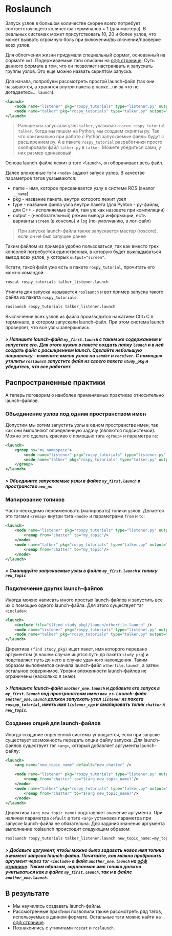 # Roslaunch

Запуск узлов в большом количестве скорее всего потребует соответствующего количества терминалов + 1 (для мастера). В реальных системах может присутствовать 10, 20 и более узлов, что может вызвать огромную боль при включении/выключении/проверке всех узлов.

Для облегчения жизни придумали специальный формат, основанный на формате `xml`. Подерживаемые тэги описаны на [офф странице](http://wiki.ros.org/roslaunch/XML). Суть данного формата в том, что он позволяет настраивать и запускать группы узлов. Это еще можно назвать скриптом запуска.

Для начала, попробуем рассмотреть простой launch-файл (так они называются, а хранятся внутри пакета в папке...ни за что не догадаетесь... `launch`).

```xml
<launch>
    <node name="listener" pkg="rospy_tutorials" type="listener.py" output="screen"/>
    <node name="talker" pkg="rospy_tutorials" type="talker.py" output="screen"/>
</launch>
```

> Раньше мы запускали узел `talker`, указывая `rosrun rospy_tutorial talker`. Когда мы пишем на Python, мы создаем скрипты py. Так что оригинально при работе с Python запускаемые файлы будут с расширением py. А в пакете `rospy_tutorial` разработчики просто скопировали файл `talker.py` в `talker`. Можете убедиться сами, у них размер одинаковый.

Основа launch-файла лежит в тэге `<launch>`, он оборачивает весь файл.

Далее вложенные тэги `<node>` задают запуск узлов. В качестве параметров тэгов указываются:
- name - имя, которое присваивается узлу в системе ROS (аналог `__name`)
- pkg - название пакета, внутри которого лежит узел
- type - название файла узла внутри пакета (для Pyhton - py-файлы, для C++ - исполняемые файл, там уж как назовете при компиляции)
- output - (необязательный) режим вывода информации, есть варианты `screen` (в консоль) и `log` (по-умолчанию, в лог-файл)

> При запуске launch-файла также запускается мастер (roscore), если он не был запущен ранее

Таким файлом из примера удобно пользоваться, так как вместо трех консолей потребуется единственная, в которую будет выкладываться вывод всех узлов, у которых `output="screen"`.

Кстати, такой файл уже есть в пакете `rospy_tutorial`, прочитать его можно командой:
```bash
roscat rospy_tutorials talker_listener.launch
```

Утилита для запуска называется `roslaunch` и вот пример запуска такого файла из пакета `rospy_tutorials`:
```bash
roslaunch rospy_tutorials talker_listener.launch
```

Выключение всех узлов из файла производится нажатием Ctrl+C в терминале, в котором запускали launch-файл. При этом система launch проверяет, что все узлы завершились.

##### > Напишите launch-файл `my_first.launch` с таким же содержанием и запустите его. Для этого нужно в пакете создать папку `launch` и в ней создать файл с расширением launch. Сделайте небольшую поправочку - измените имена узлов на `sender` и `receiver`. С помощью утилиты `roslaunch`  запустите файл из своего пакета `study_pkg` и убедитесь, что все работает.

## Распространенные практики

А теперь поговорим о наиболее применяемых практиках относительно launch-файлов.

### Объединение узлов под одним пространством имен

Допустим мы хотим запустить узлы в одном пространстве имен, так как они выполняют определенную задачу (являются подсистемой). Можно это сделать красиво с помощью тэга `<group>` и параметра `ns`:
```xml
<launch>
    <group ns="my_namespace">
        <node name="listener" pkg="rospy_tutorials" type="listener.py" output="screen"/>
        <node name="talker" pkg="rospy_tutorials" type="talker.py" output="screen"/>
    </group>
</launch>
```

##### > Объедините запускаемые узлы в файле `my_first.launch` в пространство `new_ns`

### Мапирование топиков

Часто неоходимо переименовать (мапировать) топики узлов. Делается это тэгами `<remap>` внутри тэга `<node>` и параметрами `from` и `to`:
```xml
<launch>
    <node name="listener" pkg="rospy_tutorials" type="listener.py" output="screen">
        <remap from="chatter" to="my_topic"/>
    </node>
    <node name="talker" pkg="rospy_tutorials" type="talker.py" output="screen">
        <remap from="chatter" to="my_topic"/>
    </node>
</launch>
```

##### > Смапируйте запускаемые узлы в файле `my_first.launch` к топику `new_topic`

### Подключение других launch-файлов

Иногда можно написать много простых launch-файлов и запустить все их с помощью одного launch-файла. Для этого существует тэг `<include>`:
```xml
<launch>
    <include file="$(find study_pkg)/launch/otherfile.launch" />
    <node name="listener" pkg="rospy_tutorials" type="listener.py" output="screen"/>
    <node name="talker" pkg="rospy_tutorials" type="talker.py" output="screen"/>
</launch>
```

Директива `(find study_pkg)` ищет пакет, имя которого передано аргументом (в нашем случае ищется путь до пакета `study_pkg`) и подставляет путь до него в случае удачного нахождения. Таким образом выполняется сначала launch-файл `otherfile.launch`, а затем остальное содержимое. Уровни вложенности launch-файлов не ограничены (насколько я знаю).

##### > Напишите launch-файл `another_one.launch` и добавьте его запуск в `my_first.launch` под пространством имен `new_ns`. Launch-файл `another_one.launch` должен запускать узел `listener` из пакета `roscpp_tutorial`, иметь имя `listener_cpp` и смапировать топик `chatter` к `new_topic`.

### Создание опций для launch-файлов

Иногда создание опреленной системы упрощается, если при запуске существует возможность передать опции файлу запуска. Для launch-файлов существует тэг `<arg>`, который добавляет аргументы launch-файлу:
```xml
<launch>
    <arg name="new_topic_name" default="new_chatter" />

    <node name="listener" pkg="rospy_tutorials" type="listener.py" output="screen">
        <remap from="chatter" to="$(arg new_topic_name)"/>
    </node>
    <node name="talker" pkg="rospy_tutorials" type="talker.py" output="screen">
        <remap from="chatter" to="$(arg new_topic_name)"/>
    </node>
</launch>
```

Директива `(arg new_topic_name)` подставляет значение аргумента. При наличии параметра `default` в тэге `<arg>` установка параметра при запуске launch-файла не обязательна. Для задания значения аргумента выполнение roslaunch происходит следующим образом:
```bash
roslaunch rospy_tutorials talker_listener.launch new_topic_name:=my_topic
```

##### > Добавьте аргумент, чтобы можно было задавать новое имя топика в момент запуска launch-файла. Почитайте, как можно пробросить аргумент через тэг `<include>` в файл `another_one.launch` на [офф странице](http://wiki.ros.org/roslaunch/XML/include). Таким образом, задаваемое имя топика должно учитываться как в файле `my_first.launch`, так и в файле `another_one.launch`.

## В результате

- Мы научились создавать launch-файлы.
- Рассмотренные практики позволили также рассмотреть ряд тэгов, используемых в данном формате. Остальные тэги можно найти на [офф странице](http://wiki.ros.org/roslaunch/XML).
- Познакоились с утилитами `roscat` и `roslaunch`.
